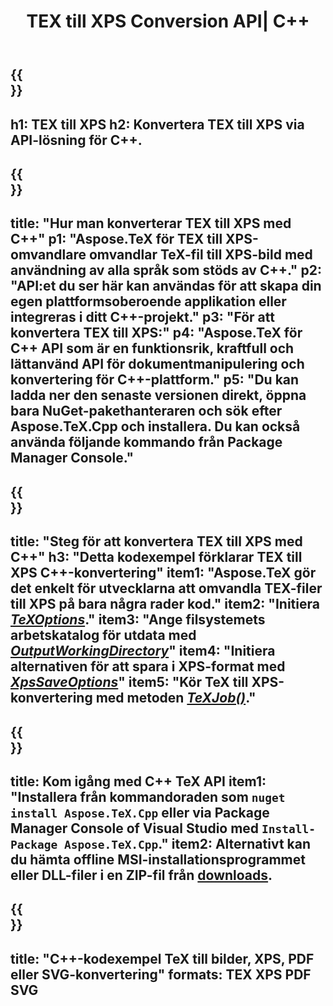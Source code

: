 ﻿---
translation: true
template: /_templates/_conversion-child-cpp.md
title: TEX till XPS Conversion API| C++
description: TeX till XPS konverteringsfunktion. Integrera detta lokala C++-bibliotek i ditt projekt eller använd plattformsoberoende applikationer för att konvertera TeX till XPS.
keywords: tex till xps api cpp, tex2xps integrera c++
url: /cpp/conversion/tex-to-xps/
family: tex
platformtag: cpp
feature: conversion
informat: TEX
outformat: XPS
otherformats: BMP PNG JPEG TIFF SVG PDF
---

{{<section banner>}}
---
h1: TEX till XPS
h2: Konvertera TEX till XPS via API-lösning för C++.
---

{{<section overview>}}
---
title: "Hur man konverterar TEX till XPS med C++"
p1: "Aspose.TeX för TEX till XPS-omvandlare omvandlar TeX-fil till XPS-bild med användning av alla språk som stöds av C++."
p2: "API:et du ser här kan användas för att skapa din egen plattformsoberoende applikation eller integreras i ditt C++-projekt."
p3: "För att konvertera TEX till XPS:"
p4: "Aspose.TeX för C++ API som är en funktionsrik, kraftfull och lättanvänd API för dokumentmanipulering och konvertering för C++-plattform."
p5: "Du kan ladda ner den senaste versionen direkt, öppna bara NuGet-pakethanteraren och sök efter Aspose.TeX.Cpp och installera. Du kan också använda följande kommando från Package Manager Console."
---

{{<section feature1>}}
---
title: "Steg för att konvertera TEX till XPS med C++"
h3: "Detta kodexempel förklarar TEX till XPS C++-konvertering"
item1: "Aspose.TeX gör det enkelt för utvecklarna att omvandla TEX-filer till XPS på bara några rader kod."
item2: "Initiera [*TeXOptions*](https://reference.aspose.com/tex/cpp/class/aspose.te_x.te_x_options)."
item3: "Ange filsystemets arbetskatalog för utdata med [*OutputWorkingDirectory*](https://reference.aspose.com/tex/cpp/class/aspose.te_x.te_x_options#aa4f4ea6dab7db5ba1b40800495f16f63)"
item4: "Initiera alternativen för att spara i XPS-format med [*XpsSaveOptions*](https://reference.aspose.com/tex/cpp/class/aspose.te_x.presentation.image.xps_save_options)"
item5: "Kör TeX till XPS-konvertering med metoden [*TeXJob()*](https://reference.aspose.com/tex/cpp/class/aspose.te_x.te_x_job)."
---

{{<section feature2>}}
---
title: Kom igång med C++ TeX API
item1: "Installera från kommandoraden som ```nuget install Aspose.TeX.Cpp``` eller via Package Manager Console of Visual Studio med ```Install-Package Aspose.TeX.Cpp```."
item2: Alternativt kan du hämta offline MSI-installationsprogrammet eller DLL-filer i en ZIP-fil från [downloads](https://releases.aspose.com/tex/cpp).
---

{{<section widget>}}
---
title: "C++-kodexempel TeX till bilder, XPS, PDF eller SVG-konvertering"
formats: TEX XPS PDF SVG
---